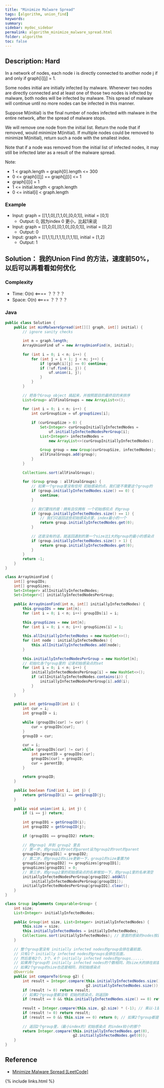```yaml
---
title: "Minimize Malware Spread"
tags: [algorithm, union_find]
keywords:
summary:
sidebar: mydoc_sidebar
permalink: algorithm_minimize_malware_spread.html
folder: algorithm
toc: false
---
```


## Description: Hard
In a network of nodes, each node i is directly connected to another node j if and only if graph[i][j] = 1.

Some nodes initial are initially infected by malware.  Whenever two nodes are directly connected and at least one of those two nodes is infected by malware, both nodes will be infected by malware.  This spread of malware will continue until no more nodes can be infected in this manner.

Suppose M(initial) is the final number of nodes infected with malware in the entire network, after the spread of malware stops.

We will remove one node from the initial list.  Return the node that if removed, would minimize M(initial).  If multiple nodes could be removed to minimize M(initial), return such a node with the smallest index.

Note that if a node was removed from the initial list of infected nodes, it may still be infected later as a result of the malware spread.

Note:
* 1 < graph.length = graph[0].length <= 300
* 0 <= graph[i][j] == graph[j][i] <= 1
* graph[i][i] = 1
* 1 <= initial.length < graph.length
* 0 <= initial[i] < graph.length

### Example
* Input: graph = [[1,1,0],[1,1,0],[0,0,1]], initial = [0,1]
  * Output: 0, 因为index 0 更小，比起1来说
* Input: graph = [[1,0,0],[0,1,0],[0,0,1]], initial = [0,2]
  * Output: 0
* Input: graph = [[1,1,1],[1,1,1],[1,1,1]], initial = [1,2]
  * Output: 1

## Solution： 我的Union Find 的方法，速度前50%，以后可以再看看如何优化

### Complexity
* Time: O(n) <==== ？？？？
* Space: O(n) <==== ？？？？

### Java
```java
public class Solution {
    public int minMalwareSpread(int[][] graph, int[] initial) {
        // ignore sanity checks
        
        int n = graph.length;
        ArrayUnionFind uf = new ArrayUnionFind(n, initial);
        
        for (int i = 0; i < n; i++) {
            for (int j = i + 1; j < n; j++) {
                if (graph[i][j] == 0) continue;
                if (!uf.find(i, j)) {
                    uf.union(i, j);
                }
            }
        }
        
        // 把各个Group object 搞起来，并按照题目的最终目的来排序
        List<Group> allFinalGroups = new ArrayList<>();
        
        for (int i = 0; i < n; i++) {
            int curGroupSize = uf.groupSizes[i];
            
            if (curGroupSize > 0) {
                Set<Integer> curGroupInitiallyInfectedNodes = 
                    uf.initiallyInfectedNodesPerGroup[i];
                List<Integer> infectedNodes = 
                    new ArrayList<>(curGroupInitiallyInfectedNodes);
                
                Group group = new Group(curGroupSize, infectedNodes);
                allFinalGroups.add(group);
            }
        }
        
        Collections.sort(allFinalGroups);
        
        for (Group group : allFinalGroups) {
            // 如果一个group里没有任何 初始感染的点，我们是不需要这个group的
            if (group.initiallyInfectedNodes.size() == 0) {
                continue;
            }
            
            // 我们要找的是：拥有且仅拥有 一个初始感叹点 的group
            if (group.initiallyInfectedNodes.size() == 1) {
                // 我们只返回这些初始感染点里，index最小的一个
                return group.initiallyInfectedNodes.get(0);
            }
            
            // 还是没有的话，就返回遇到的第一个size比1大的group的最小的感染点
            if (group.initiallyInfectedNodes.size() > 1) {
                return group.initiallyInfectedNodes.get(0);
            }
        }
        return -1;
    }
}

class ArrayUnionFind {
    int[] groupIDs;
    int[] groupSizes;
    Set<Integer> allInitiallyInfectedNodes;
    Set<Integer>[] initiallyInfectedNodesPerGroup;
    
    public ArrayUnionFind(int n, int[] initiallyInfectedNodes) {
        this.groupIDs = new int[n];
        for (int i = 0; i < n; i++) groupIDs[i] = i;
        
        this.groupSizes = new int[n];
        for (int i = 0; i < n; i++) groupSizes[i] = 1;
        
        this.allInitiallyInfectedNodes = new HashSet<>();
        for (int node : initiallyInfectedNodes) {
            this.allInitiallyInfectedNodes.add(node);
        }
        
        this.initiallyInfectedNodesPerGroup = new HashSet[n];
        // 初始化各个group里的 记录初始感染点的set
        for (int i = 0; i < n; i++) {
            initiallyInfectedNodesPerGroup[i] = new HashSet<>();
            if (allInitiallyInfectedNodes.contains(i)) {
                initiallyInfectedNodesPerGroup[i].add(i);
            }
        }
    }
    
    public int getGroupID(int i) {
        int cur = i;
        int groupID = i;
        
        while (groupIDs[cur] != cur) {
            cur = groupIDs[cur];
        }
        groupID = cur;
        
        cur = i;
        while (groupIDs[cur] != cur) {
            int parentID = groupIDs[cur];
            groupIDs[cur] = groupID;
            cur = parentID;
        }
        
        return groupID; 
    }
    
    public boolean find(int i, int j) {
        return getGroupID(i) == getGroupID(j);
    }
    
    public void union(int i, int j) {
        if (i == j) return;
        
        int groupID1 = getGroupID(i);
        int groupID2 = getGroupID(j);
        
        if (groupID1 == groupID2) return;
        
        // 把group1 并到 group2 里去
        // 第一步，把group1的root的parent设为group2的root的parent
        groupIDs[groupID1] = groupID2;
        // 第二步，把group2的size更新一下，group1的size重置为0
        groupSizes[groupID2] += groupSizes[groupID1];
        groupSizes[groupID1] = 0;
        // 第三步，把group2里的初始感染点的名单增加一下，把group1里的名单清空
        initiallyInfectedNodesPerGroup[groupID2].addAll(
            initiallyInfectedNodesPerGroup[groupID1]);
        initiallyInfectedNodesPerGroup[groupID1].clear();
    }
}

class Group implements Comparable<Group> {
    int size;
    List<Integer> initiallyInfectedNodes;
    
    public Group(int size, List<Integer> initiallyInfectedNodes) {
        this.size = size;
        this.initiallyInfectedNodes = initiallyInfectedNodes;
        Collections.sort(initiallyInfectedNodes); // 里面的感染的nodes按indexes从小到大排好
    }
    
    // 整个group里没有 initially infected nodes的group会排在最前面，
    // 只有1个 initially infected nodes的groups会排在后面，
    // 然后是有2个、3个、4个 initially infected nodes的groups......
    // 如果两个group的 initially infected nodes的个数相同，则size大的排在前面。
    // 如果2个group的size也还是相同，则初始感染点
    @Override
    public int compareTo(Group g2) {
        int result = Integer.compare(this.initiallyInfectedNodes.size(), 
                                     g2.initiallyInfectedNodes.size());
        if (result != 0) return result;
        // 如果2个group里都没有 初始的感染点，则返回0
        if (result == 0 && this.initiallyInfectedNodes.size() == 0) return 0;
        
        result = Integer.compare(this.size, g2.size) * (-1); // 乘以-1是因为大的要在前面
        if (result != 0) return result;
        if (result == 0 && this.size == 0) return 0; // 如果2个group都是空的，则返回0
        
        // 返回2个group里，（最小index的）初始感染点 的index较小的那个
        return Integer.compare(this.initiallyInfectedNodes.get(0),
                               g2.initiallyInfectedNodes.get(0));
    }
}
```

## Reference
* [Minimize Malware Spread [LeetCode]](https://leetcode.com/problems/minimize-malware-spread/description/)

{% include links.html %}
